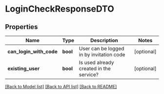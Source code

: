 # LoginCheckResponseDTO

## Properties
Name | Type | Description | Notes
------------ | ------------- | ------------- | -------------
**can_login_with_code** | **bool** | User can be logged in by invitation code | [optional] 
**existing_user** | **bool** | Is used already created in the service? | [optional] 

[[Back to Model list]](../../README.md#documentation-for-models) [[Back to API list]](../../README.md#documentation-for-api-endpoints) [[Back to README]](../../README.md)

